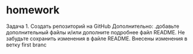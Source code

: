 # homework
Задача 1. Создать репозиторий на GitHub
Дополнительно: .добавьте дополнительный файлы и/или дополните подробнее файл README. Не забудьте сохранить изменения в файле README.
Внесены изменения в ветку first branc